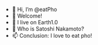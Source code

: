 - 👋 Hi, I’m @eatPho
- 👀 Welcome!
- 🌱 I live on Earth1.0
- 💞️ Who is Satoshi Nakamoto?
- 📫 Conclusion: I love to eat pho!

<!---
eatPho/eatPho is a ✨ special ✨ repository because its `README.md` (this file) appears on your GitHub profile.
You can click the Preview link to take a look at your changes.
--->

